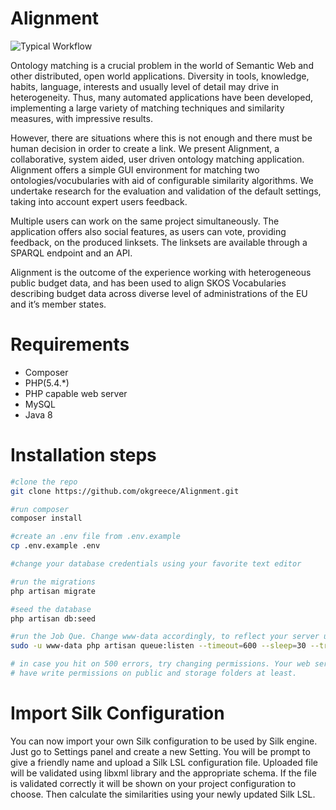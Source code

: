 # Alignment 

![Typical Workflow](https://github.com/okgreece/Alignment/blob/develop/1/public/img/flowchart.png "A typical workflow")

Ontology matching is a crucial problem in the world of Semantic Web and other distributed, open world applications. Diversity in tools, knowledge, habits, language, interests and usually level of detail may drive in heterogeneity. Thus, many automated applications have been developed, implementing a large variety of matching techniques and similarity measures, with impressive results. 

However, there are situations where this is not enough and there must be human decision in order to create a link. We present Alignment, a collaborative, system aided, user driven ontology matching application. Alignment offers a simple GUI environment for matching two ontologies/vocubularies with aid of configurable similarity algorithms. We undertake research for the evaluation and validation of the default settings, taking into account expert users feedback. 

Multiple users can work on the same project simultaneously. The application offers also social features, as users can vote, providing feedback, on the produced linksets. The linksets are available through a SPARQL endpoint and an API. 

Alignment is the outcome of the experience working with heterogeneous public budget data, and has been used to align SKOS Vocabularies describing budget data across diverse level of administrations of the EU and it’s member states.

# Requirements
* Composer
* PHP(5.4.*)
* PHP capable web server
* MySQL
* Java 8

# Installation steps

```bash
#clone the repo
git clone https://github.com/okgreece/Alignment.git

#run composer
composer install

#create an .env file from .env.example
cp .env.example .env

#change your database credentials using your favorite text editor

#run the migrations
php artisan migrate

#seed the database
php artisan db:seed

#run the Job Que. Change www-data accordingly, to reflect your server user name.
sudo -u www-data php artisan queue:listen --timeout=600 --sleep=30 --tries=5

# in case you hit on 500 errors, try changing permissions. Your web server should 
# have write permissions on public and storage folders at least.
```

# Import Silk Configuration
You can now import your own Silk configuration to be used by Silk engine. Just go to Settings panel and create a new Setting. You will be prompt to
give a friendly name and upload a Silk LSL configuration file. Uploaded file will be validated using libxml library and the appropriate schema.
If the file is validated correctly it will be shown on your project configuration to choose. Then calculate the similarities using your newly updated Silk LSL.

